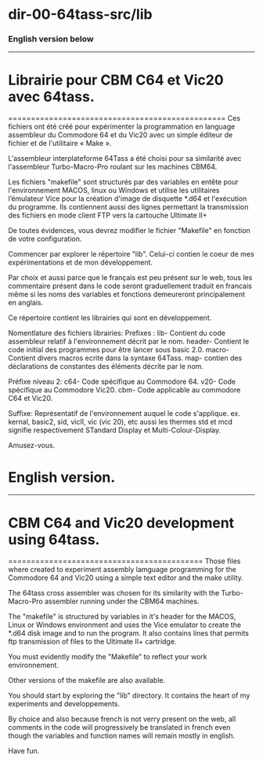 # dir-00-64tass-src/lib
### English version below
---------------------

# Librairie pour CBM C64 et Vic20 avec 64tass.
================================================
Ces fichiers ont été créé pour expérimenter la programmation en language assembleur du Commodore 64 et du Vic20 avec un simple éditeur de fichier et de l'utilitaire « Make ».

L'assembleur interplateforme 64Tass a été choisi pour sa similarité avec l'assembleur Turbo-Macro-Pro roulant sur les machines CBM64.

Les fichiers "makefile" sont structurés par des variables en entête pour l'environnement MACOS, linux ou Windows et utilise les utilitaires l’émulateur Vice pour la création d'image de disquette *.d64 et l'exécution du programme. 
Ils contiennent aussi des lignes permettant la transmission des fichiers en mode client FTP vers la cartouche Ultimate II+

De toutes évidences, vous devrez modifier le fichier "Makefile" en fonction de votre configuration.

Commencer par explorer le répertoire "lib". Celui-ci contien le coeur de mes expérimentations et de mon développement.

Par choix et aussi parce que le français est peu présent sur le web, tous les commentaire présent dans le code seront graduellement traduit en francais même si les noms des variables et fonctions demeureront principalement en anglais.

Ce répertoire contient les librairies qui sont en développement.

Nomentlature des fichiers librairies:
  Prefixes : 
    lib-     Contient du code assembleur relatif à l'environnement décrit par le nom.
    header-  Contient le code initial des programmes pour être lancer sous basic 2.0.
    macro-   Contient divers macros ecrite dans la syntaxe 64Tass.
    map-     contien des déclarations de constantes des éléments décrite par le nom.
  
  Préfixe niveau 2:
      c64-  Code spécifique au Commodore 64.
      v20-  Code spécifique au Commodore Vic20.
      cbm-  Code applicable au commodore C64 et Vic20.
  
  Suffixe:  Représentatif de l'environnement auquel le code s'applique.
            ex. kernal, basic2, sid, vicII, vic (vic 20), etc
            aussi les thermes std et mcd signifie respectivement STandard Display et Multi-Colour-Display.
      
Amusez-vous.

# __English version.__
----------------
# CBM C64 and Vic20 development using 64tass.
===========================================
Those files where created to experiment assembly lamguage programming for the Commodore 64 and Vic20 using a simple text editor and the make utility. 

The 64tass cross assembler was chosen for its similarity with the Turbo-Macro-Pro assembler running under the CBM64 machines.

The "makefile" is structured by variables in it's header for the MACOS, Linux or Windows environment and uses the Vice emulator to create the *.d64 disk image and to run the program.
It also contains lines that permits ftp transmission of files to the Ultimate II+ cartridge. 

You must evidently modify the "Makefile" to reflect your work environnement.

Other versions of the makefile are also available.

You should start by exploring the "lib" directory. It contains the heart of my experiments and developpements.

By choice and also because french is not verry present on the web, all comments in the code will progressively be translated in french even though the variables and function names will remain mostly in english.

Have fun.

